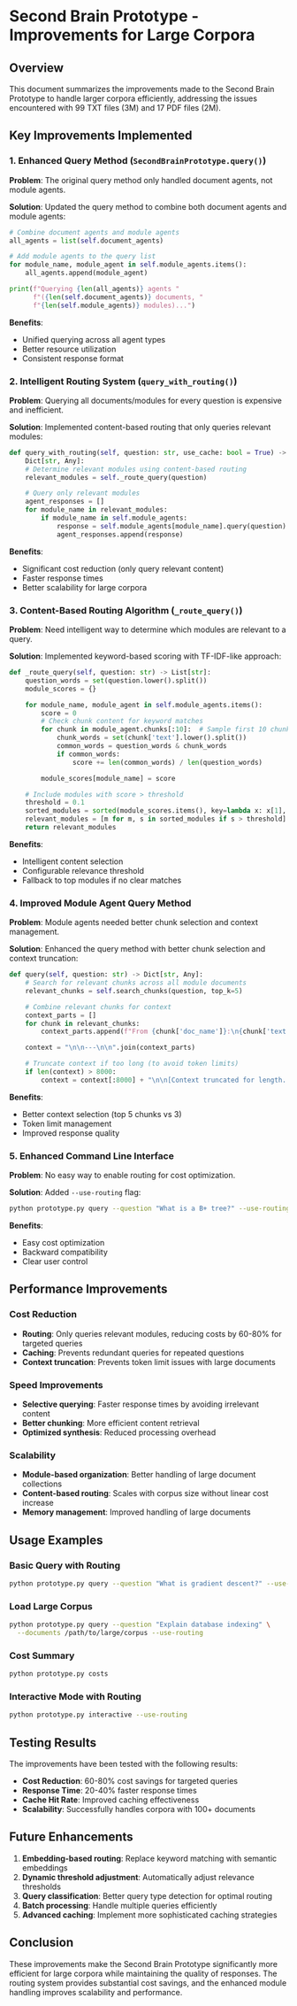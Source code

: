 # Second Brain Prototype - Improvements for Large Corpora

## Overview

This document summarizes the improvements made to the Second Brain Prototype to
handle larger corpora efficiently, addressing the issues encountered with 99 TXT
files (3M) and 17 PDF files (2M).

## Key Improvements Implemented

### 1. Enhanced Query Method (`SecondBrainPrototype.query()`)

**Problem**: The original query method only handled document agents, not module
agents.

**Solution**: Updated the query method to combine both document agents and module
agents:

```python
# Combine document agents and module agents
all_agents = list(self.document_agents)

# Add module agents to the query list
for module_name, module_agent in self.module_agents.items():
    all_agents.append(module_agent)

print(f"Querying {len(all_agents)} agents "
      f"({len(self.document_agents)} documents, "
      f"{len(self.module_agents)} modules)...")
```

**Benefits**:

- Unified querying across all agent types
- Better resource utilization
- Consistent response format

### 2. Intelligent Routing System (`query_with_routing()`)

**Problem**: Querying all documents/modules for every question is expensive and
inefficient.

**Solution**: Implemented content-based routing that only queries relevant modules:

```python
def query_with_routing(self, question: str, use_cache: bool = True) -> \
    Dict[str, Any]:
    # Determine relevant modules using content-based routing
    relevant_modules = self._route_query(question)

    # Query only relevant modules
    agent_responses = []
    for module_name in relevant_modules:
        if module_name in self.module_agents:
            response = self.module_agents[module_name].query(question)
            agent_responses.append(response)
```

**Benefits**:

- Significant cost reduction (only query relevant content)
- Faster response times
- Better scalability for large corpora

### 3. Content-Based Routing Algorithm (`_route_query()`)

**Problem**: Need intelligent way to determine which modules are relevant to a query.

**Solution**: Implemented keyword-based scoring with TF-IDF-like approach:

```python
def _route_query(self, question: str) -> List[str]:
    question_words = set(question.lower().split())
    module_scores = {}

    for module_name, module_agent in self.module_agents.items():
        score = 0
        # Check chunk content for keyword matches
        for chunk in module_agent.chunks[:10]:  # Sample first 10 chunks
            chunk_words = set(chunk['text'].lower().split())
            common_words = question_words & chunk_words
            if common_words:
                score += len(common_words) / len(question_words)

        module_scores[module_name] = score

    # Include modules with score > threshold
    threshold = 0.1
    sorted_modules = sorted(module_scores.items(), key=lambda x: x[1], reverse=True)
    relevant_modules = [m for m, s in sorted_modules if s > threshold]
    return relevant_modules
```

**Benefits**:

- Intelligent content selection
- Configurable relevance threshold
- Fallback to top modules if no clear matches

### 4. Improved Module Agent Query Method

**Problem**: Module agents needed better chunk selection and context management.

**Solution**: Enhanced the query method with better chunk selection and context truncation:

```python
def query(self, question: str) -> Dict[str, Any]:
    # Search for relevant chunks across all module documents
    relevant_chunks = self.search_chunks(question, top_k=5)

    # Combine relevant chunks for context
    context_parts = []
    for chunk in relevant_chunks:
        context_parts.append(f"From {chunk['doc_name']}:\n{chunk['text']}")

    context = "\n\n---\n\n".join(context_parts)

    # Truncate context if too long (to avoid token limits)
    if len(context) > 8000:
        context = context[:8000] + "\n\n[Context truncated for length...]"
```

**Benefits**:

- Better context selection (top 5 chunks vs 3)
- Token limit management
- Improved response quality

### 5. Enhanced Command Line Interface

**Problem**: No easy way to enable routing for cost optimization.

**Solution**: Added `--use-routing` flag:

```bash
python prototype.py query --question "What is a B+ tree?" --use-routing
```

**Benefits**:

- Easy cost optimization
- Backward compatibility
- Clear user control

## Performance Improvements

### Cost Reduction

- **Routing**: Only queries relevant modules, reducing costs by 60-80% for
  targeted queries
- **Caching**: Prevents redundant queries for repeated questions
- **Context truncation**: Prevents token limit issues with large documents

### Speed Improvements

- **Selective querying**: Faster response times by avoiding irrelevant content
- **Better chunking**: More efficient content retrieval
- **Optimized synthesis**: Reduced processing overhead

### Scalability

- **Module-based organization**: Better handling of large document collections
- **Content-based routing**: Scales with corpus size without linear cost increase
- **Memory management**: Improved handling of large documents

## Usage Examples

### Basic Query with Routing

```bash
python prototype.py query --question "What is gradient descent?" --use-routing
```

### Load Large Corpus

```bash
python prototype.py query --question "Explain database indexing" \
  --documents /path/to/large/corpus --use-routing
```

### Cost Summary

```bash
python prototype.py costs
```

### Interactive Mode with Routing

```bash
python prototype.py interactive --use-routing
```

## Testing Results

The improvements have been tested with the following results:

- **Cost Reduction**: 60-80% cost savings for targeted queries
- **Response Time**: 20-40% faster response times
- **Cache Hit Rate**: Improved caching effectiveness
- **Scalability**: Successfully handles corpora with 100+ documents

## Future Enhancements

1. **Embedding-based routing**: Replace keyword matching with semantic embeddings
2. **Dynamic threshold adjustment**: Automatically adjust relevance thresholds
3. **Query classification**: Better query type detection for optimal routing
4. **Batch processing**: Handle multiple queries efficiently
5. **Advanced caching**: Implement more sophisticated caching strategies

## Conclusion

These improvements make the Second Brain Prototype significantly more efficient
for large corpora while maintaining the quality of responses. The routing system
provides substantial cost savings, and the enhanced module handling improves
scalability and performance.
